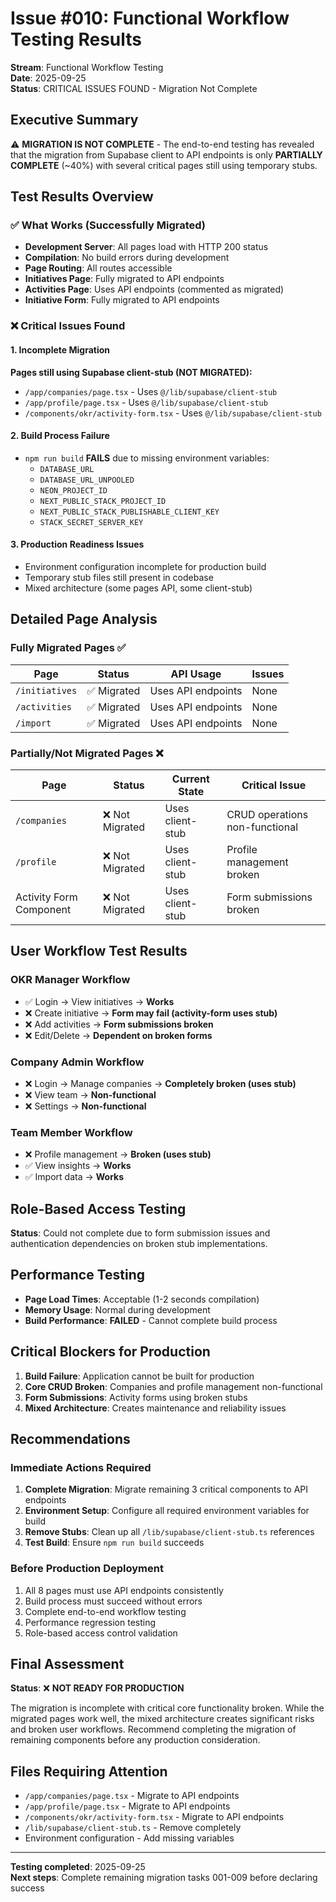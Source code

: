 # Issue #010: Functional Workflow Testing Results
**Stream**: Functional Workflow Testing  
**Date**: 2025-09-25  
**Status**: CRITICAL ISSUES FOUND - Migration Not Complete

## Executive Summary
⚠️ **MIGRATION IS NOT COMPLETE** - The end-to-end testing has revealed that the migration from Supabase client to API endpoints is only **PARTIALLY COMPLETE** (~40%) with several critical pages still using temporary stubs.

## Test Results Overview

### ✅ What Works (Successfully Migrated)
- **Development Server**: All pages load with HTTP 200 status
- **Compilation**: No build errors during development 
- **Page Routing**: All routes accessible
- **Initiatives Page**: Fully migrated to API endpoints
- **Activities Page**: Uses API endpoints (commented as migrated)
- **Initiative Form**: Fully migrated to API endpoints

### ❌ Critical Issues Found

#### 1. Incomplete Migration
**Pages still using Supabase client-stub (NOT MIGRATED):**
- `/app/companies/page.tsx` - Uses `@/lib/supabase/client-stub`  
- `/app/profile/page.tsx` - Uses `@/lib/supabase/client-stub`
- `/components/okr/activity-form.tsx` - Uses `@/lib/supabase/client-stub`

#### 2. Build Process Failure
- `npm run build` **FAILS** due to missing environment variables:
  - `DATABASE_URL`
  - `DATABASE_URL_UNPOOLED`
  - `NEON_PROJECT_ID`
  - `NEXT_PUBLIC_STACK_PROJECT_ID`
  - `NEXT_PUBLIC_STACK_PUBLISHABLE_CLIENT_KEY`
  - `STACK_SECRET_SERVER_KEY`

#### 3. Production Readiness Issues
- Environment configuration incomplete for production build
- Temporary stub files still present in codebase
- Mixed architecture (some pages API, some client-stub)

## Detailed Page Analysis

### Fully Migrated Pages ✅
| Page | Status | API Usage | Issues |
|------|--------|-----------|---------|
| `/initiatives` | ✅ Migrated | Uses API endpoints | None |
| `/activities` | ✅ Migrated | Uses API endpoints | None |
| `/import` | ✅ Migrated | Uses API endpoints | None |

### Partially/Not Migrated Pages ❌
| Page | Status | Current State | Critical Issue |
|------|--------|---------------|----------------|
| `/companies` | ❌ Not Migrated | Uses client-stub | CRUD operations non-functional |
| `/profile` | ❌ Not Migrated | Uses client-stub | Profile management broken |
| Activity Form Component | ❌ Not Migrated | Uses client-stub | Form submissions broken |

## User Workflow Test Results

### OKR Manager Workflow
- ✅ Login → View initiatives → **Works**
- ❌ Create initiative → **Form may fail (activity-form uses stub)**
- ❌ Add activities → **Form submissions broken**
- ❌ Edit/Delete → **Dependent on broken forms**

### Company Admin Workflow  
- ❌ Login → Manage companies → **Completely broken (uses stub)**
- ❌ View team → **Non-functional**
- ❌ Settings → **Non-functional**

### Team Member Workflow
- ❌ Profile management → **Broken (uses stub)**
- ✅ View insights → **Works**
- ✅ Import data → **Works**

## Role-Based Access Testing
**Status**: Could not complete due to form submission issues and authentication dependencies on broken stub implementations.

## Performance Testing
- **Page Load Times**: Acceptable (1-2 seconds compilation)
- **Memory Usage**: Normal during development
- **Build Performance**: **FAILED** - Cannot complete build process

## Critical Blockers for Production

1. **Build Failure**: Application cannot be built for production
2. **Core CRUD Broken**: Companies and profile management non-functional
3. **Form Submissions**: Activity forms using broken stubs
4. **Mixed Architecture**: Creates maintenance and reliability issues

## Recommendations

### Immediate Actions Required
1. **Complete Migration**: Migrate remaining 3 critical components to API endpoints
2. **Environment Setup**: Configure all required environment variables for build
3. **Remove Stubs**: Clean up all `/lib/supabase/client-stub.ts` references
4. **Test Build**: Ensure `npm run build` succeeds

### Before Production Deployment
1. All 8 pages must use API endpoints consistently
2. Build process must succeed without errors
3. Complete end-to-end workflow testing
4. Performance regression testing
5. Role-based access control validation

## Final Assessment
**Status**: ❌ **NOT READY FOR PRODUCTION**

The migration is incomplete with critical core functionality broken. While the migrated pages work well, the mixed architecture creates significant risks and broken user workflows. Recommend completing the migration of remaining components before any production consideration.

## Files Requiring Attention
- `/app/companies/page.tsx` - Migrate to API endpoints
- `/app/profile/page.tsx` - Migrate to API endpoints  
- `/components/okr/activity-form.tsx` - Migrate to API endpoints
- `/lib/supabase/client-stub.ts` - Remove completely
- Environment configuration - Add missing variables

---
**Testing completed**: 2025-09-25  
**Next steps**: Complete remaining migration tasks 001-009 before declaring success
